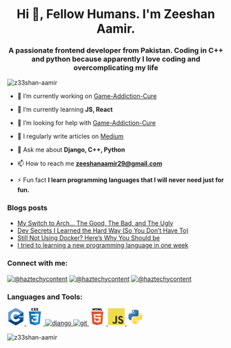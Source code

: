 <h1 align="center">Hi 👋, Fellow Humans. I'm Zeeshan Aamir.</h1>
<h3 align="center">A passionate frontend developer from Pakistan. Coding in C++ and python because apparently I love coding and overcomplicating my life</h3>

<p align="left"> <img src="https://komarev.com/ghpvc/?username=z33shan-aamir&label=Profile%20views&color=0e75b6&style=flat" alt="z33shan-aamir" /> </p>

- 🔭 I’m currently working on [Game-Addiction-Cure](https://github.com/Z33shan-Aamir/Game-Addiction-Cure)

- 🌱 I’m currently learning **JS, React**

- 🤝 I’m looking for help with [Game-Addiction-Cure](https://github.com/Z33shan-Aamir/Game-Addiction-Cure)

- 📝 I regularly write articles on [Medium](https://medium.com/@haztechycontent)

- 💬 Ask me about **Django, C++, Python**

- 📫 How to reach me **zeeshanaamir29@gmail.com**

- ⚡ Fun fact **I learn programming languages that I will never need just for fun.**

### Blogs posts
<!-- BLOG-POST-LIST:START -->
- [My Switch to Arch… The Good, The Bad, and The Ugly](https://medium.com/codetodeploy/my-switch-to-arch-the-good-the-bad-and-the-ugly-8b8fc7b715ea?source=rss-645d33a0cec1------2)
- [Dev Secrets I Learned the Hard Way &lpar;So You Don’t Have To&rpar;](https://levelup.gitconnected.com/dev-secrets-i-learned-the-hard-way-so-you-dont-have-to-7f648ad59737?source=rss-645d33a0cec1------2)
- [Still Not Using Docker? Here’s Why You Should be](https://levelup.gitconnected.com/docker-the-developer-tool-youll-wish-you-learned-sooner-58245de8f002?source=rss-645d33a0cec1------2)
- [I tried to learning a new programming language in one week](https://levelup.gitconnected.com/mastering-a-second-programming-language-in-a-week-step-by-step-guide-68cc40495b48?source=rss-645d33a0cec1------2)
<!-- BLOG-POST-LIST:END -->

<h3 align="left">Connect with me:</h3>
<p align="left">
<a href="https://dev.to/@haztechycontent" target="blank"><img align="center" src="https://raw.githubusercontent.com/rahuldkjain/github-profile-readme-generator/master/src/images/icons/Social/devto.svg" alt="@haztechycontent" height="30" width="40" /></a>
<a href="https://instagram.com/@haztechycontent" target="blank"><img align="center" src="https://raw.githubusercontent.com/rahuldkjain/github-profile-readme-generator/master/src/images/icons/Social/instagram.svg" alt="@haztechycontent" height="30" width="40" /></a>
<a href="https://medium.com/@haztechycontent" target="blank"><img align="center" src="https://raw.githubusercontent.com/rahuldkjain/github-profile-readme-generator/master/src/images/icons/Social/medium.svg" alt="@haztechycontent" height="30" width="40" /></a>
</p>

<h3 align="left">Languages and Tools:</h3>
<p align="left"> <a href="https://www.w3schools.com/cpp/" target="_blank" rel="noreferrer"> <img src="https://raw.githubusercontent.com/devicons/devicon/master/icons/cplusplus/cplusplus-original.svg" alt="cplusplus" width="40" height="40"/> </a> <a href="https://www.w3schools.com/css/" target="_blank" rel="noreferrer"> <img src="https://raw.githubusercontent.com/devicons/devicon/master/icons/css3/css3-original-wordmark.svg" alt="css3" width="40" height="40"/> </a> <a href="https://www.djangoproject.com/" target="_blank" rel="noreferrer"> <img src="https://cdn.worldvectorlogo.com/logos/django.svg" alt="django" width="40" height="40"/> </a> <a href="https://git-scm.com/" target="_blank" rel="noreferrer"> <img src="https://www.vectorlogo.zone/logos/git-scm/git-scm-icon.svg" alt="git" width="40" height="40"/> </a> <a href="https://www.w3.org/html/" target="_blank" rel="noreferrer"> <img src="https://raw.githubusercontent.com/devicons/devicon/master/icons/html5/html5-original-wordmark.svg" alt="html5" width="40" height="40"/> </a> <a href="https://developer.mozilla.org/en-US/docs/Web/JavaScript" target="_blank" rel="noreferrer"> <img src="https://raw.githubusercontent.com/devicons/devicon/master/icons/javascript/javascript-original.svg" alt="javascript" width="40" height="40"/> </a> <a href="https://www.python.org" target="_blank" rel="noreferrer"> <img src="https://raw.githubusercontent.com/devicons/devicon/master/icons/python/python-original.svg" alt="python" width="40" height="40"/> </a> </p>

<p><img align="center" src="https://github-readme-stats.vercel.app/api/top-langs?username=z33shan-aamir&show_icons=true&locale=en&layout=compact" alt="z33shan-aamir" /></p>
